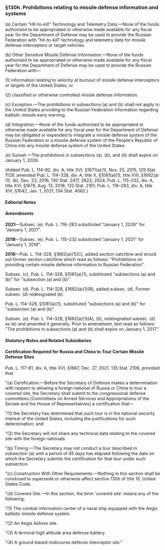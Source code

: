 ### §130h. Prohibitions relating to missile defense information and systems ###

(a) Certain "Hit-to-kill" Technology and Telemetry Data.—None of the funds authorized to be appropriated or otherwise made available for any fiscal year for the Department of Defense may be used to provide the Russian Federation with "hit-to-kill" technology and telemetry data for missile defense interceptors or target vehicles.

(b) Other Sensitive Missile Defense Information.—None of the funds authorized to be appropriated or otherwise made available for any fiscal year for the Department of Defense may be used to provide the Russian Federation with—

(1) information relating to velocity at burnout of missile defense interceptors or targets of the United States; or

(2) classified or otherwise controlled missile defense information.

(c) Exception.—The prohibitions in subsections (a) and (b) shall not apply to the United States providing to the Russian Federation information regarding ballistic missile early warning.

(d) Integration.—None of the funds authorized to be appropriated or otherwise made available for any fiscal year for the Department of Defense may be obligated or expended to integrate a missile defense system of the Russian Federation or a missile defense system of the People's Republic of China into any missile defense system of the United States.

(e) Sunset.—The prohibitions in subsections (a), (b), and (d) shall expire on January 1, 2026.

(Added Pub. L. 114–92, div. A, title XVI, §1671(a)(1), Nov. 25, 2015, 129 Stat. 1129; amended Pub. L. 114–328, div. A, title X, §1081(a)(1), title XVI, §1682(a)(1), (b), Dec. 23, 2016, 130 Stat. 2417, 2623, 2624; Pub. L. 115–232, div. A, title XVI, §1678, Aug. 13, 2018, 132 Stat. 2161; Pub. L. 116–283, div. A, title XVI, §1642, Jan. 1, 2021, 134 Stat. 4062.)

#### **Editorial Notes** ####

#### Amendments ####

**2021**—Subsec. (e). Pub. L. 116–283 substituted "January 1, 2026" for "January 1, 2021".

**2018**—Subsec. (e). Pub. L. 115–232 substituted "January 1, 2021" for "January 1, 2019".

**2016**—Pub. L. 114–328, §1682(a)(1)(C), added section catchline and struck out former section catchline which read as follows: "Prohibitions on providing certain missile defense information to Russian Federation".

Subsec. (c). Pub. L. 114–328, §1081(a)(1), substituted "subsections (a) and (b)" for "subsection (a) and (b)".

Subsec. (d). Pub. L. 114–328, §1682(a)(1)(B), added subsec. (d). Former subsec. (d) redesignated (e).

Pub. L. 114–328, §1081(a)(1), substituted "subsections (a) and (b)" for "subsection (a) and (b)".

Subsec. (e). Pub. L. 114–328, §1682(a)(1)(A), (b), redesignated subsec. (d) as (e) and amended it generally. Prior to amendment, text read as follows: "The prohibitions in subsections (a) and (b) shall expire on January 1, 2017."

#### **Statutory Notes and Related Subsidiaries** ####

#### Certification Required for Russia and China to Tour Certain Missile Defense Sites ####

Pub. L. 117–81, div. A, title XVI, §1667, Dec. 27, 2021, 135 Stat. 2106, provided that:

"(a) Certification.—Before the Secretary of Defense makes a determination with respect to allowing a foreign national of Russia or China to tour a covered site, the Secretary shall submit to the congressional defense committees [Committees on Armed Services and Appropriations of the Senate and the House of Representatives] a certification that—

"(1) the Secretary has determined that such tour is in the national security interest of the United States, including the justifications for such determination; and

"(2) the Secretary will not share any technical data relating to the covered site with the foreign nationals.

"(b) Timing.—The Secretary may not conduct a tour described in subsection (a) until a period of 45 days has elapsed following the date on which the Secretary submits the certification for that tour under such subsection.

"(c) Construction With Other Requirements.—Nothing in this section shall be construed to supersede or otherwise affect section 130h of title 10, United States Code.

"(d) Covered Site.—In this section, the term 'covered site' means any of the following:

"(1) The combat information center of a naval ship equipped with the Aegis ballistic missile defense system.

"(2) An Aegis Ashore site.

"(3) A terminal high altitude area defense battery.

"(4) A ground-based midcourse defense interceptor silo."